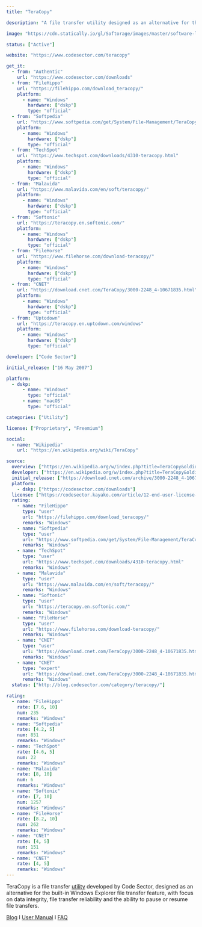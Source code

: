 ```yaml
---
title: "TeraCopy"

description: "A file transfer utility designed as an alternative for the built-in Windows Explorer file transfer feature"

image: "https://cdn.statically.io/gl/Softorage/images/master/software-logo/teracopy.png"

status: ["Active"]

website: "https://www.codesector.com/teracopy"

get_it:
  - from: "Authentic"
    url: "https://www.codesector.com/downloads"
  - from: "FileHippo"
    url: "https://filehippo.com/download_teracopy/"
    platform:
      - name: "Windows"
        hardware: ["dskp"]
        type: "official"
  - from: "Softpedia"
    url: "https://www.softpedia.com/get/System/File-Management/TeraCopy.shtml"
    platform:
      - name: "Windows"
        hardware: ["dskp"]
        type: "official"
  - from: "TechSpot"
    url: "https://www.techspot.com/downloads/4310-teracopy.html"
    platform:
      - name: "Windows"
        hardware: ["dskp"]
        type: "official"
  - from: "Malavida"
    url: "https://www.malavida.com/en/soft/teracopy/"
    platform:
      - name: "Windows"
        hardware: ["dskp"]
        type: "official"
  - from: "Softonic"
    url: "https://teracopy.en.softonic.com/"
    platform:
      - name: "Windows"
        hardware: ["dskp"]
        type: "official"
  - from: "FileHorse"
    url: "https://www.filehorse.com/download-teracopy/"
    platform:
      - name: "Windows"
        hardware: ["dskp"]
        type: "official"
  - from: "CNET"
    url: "https://download.cnet.com/TeraCopy/3000-2248_4-10671835.html"
    platform:
      - name: "Windows"
        hardware: ["dskp"]
        type: "official"
  - from: "Uptodown"
    url: "https://teracopy.en.uptodown.com/windows"
    platform:
      - name: "Windows"
        hardware: ["dskp"]
        type: "official"

developer: ["Code Sector"]

initial_release: ["16 May 2007"]

platform:
  - dskp:
      - name: "Windows"
        type: "official"
      - name: "macOS"
        type: "official"

categories: ["Utility"]

license: ["Proprietary", "Freemium"]

social:
  - name: "Wikipedia"
    url: "https://en.wikipedia.org/wiki/TeraCopy"

source:
  overview: ["https://en.wikipedia.org/w/index.php?title=TeraCopy&oldid=927338203"]
  developer: ["https://en.wikipedia.org/w/index.php?title=TeraCopy&oldid=927338203", "https://codesector.com/teracopy"]
  initial_release: ["https://download.cnet.com/archive/3000-2248_4-10671836.html", "https://en.wikipedia.org/w/index.php?title=TeraCopy&oldid=927338203"]
  platform:
    - dskp: ["https://codesector.com/downloads"]
  license: ["https://codesector.kayako.com/article/12-end-user-license-agreement"]
  rating:
    - name: "FileHippo"
      type: "user"
      url: "https://filehippo.com/download_teracopy/"
      remarks: "Windows"
    - name: "Softpedia"
      type: "user"
      url: "https://www.softpedia.com/get/System/File-Management/TeraCopy.shtml"
      remarks: "Windows"
    - name: "TechSpot"
      type: "user"
      url: "https://www.techspot.com/downloads/4310-teracopy.html"
      remarks: "Windows"
    - name: "Malavida"
      type: "user"
      url: "https://www.malavida.com/en/soft/teracopy/"
      remarks: "Windows"
    - name: "Softonic"
      type: "user"
      url: "https://teracopy.en.softonic.com/"
      remarks: "Windows"
    - name: "FileHorse"
      type: "user"
      url: "https://www.filehorse.com/download-teracopy/"
      remarks: "Windows"
    - name: "CNET"
      type: "user"
      url: "https://download.cnet.com/TeraCopy/3000-2248_4-10671835.html"
      remarks: "Windows"
    - name: "CNET"
      type: "expert"
      url: "https://download.cnet.com/TeraCopy/3000-2248_4-10671835.html"
      remarks: "Windows"
  status: ["http://blog.codesector.com/category/teracopy/"]

rating:
  - name: "FileHippo"
    rate: [7.6, 10]
    num: 235
    remarks: "Windows"
  - name: "Softpedia"
    rate: [4.2, 5]
    num: 851
    remarks: "Windows"
  - name: "TechSpot"
    rate: [4.6, 5]
    num: 22
    remarks: "Windows"
  - name: "Malavida"
    rate: [8, 10]
    num: 6
    remarks: "Windows"
  - name: "Softonic"
    rate: [7, 10]
    num: 1257
    remarks: "Windows"
  - name: "FileHorse"
    rate: [8.2, 10]
    num: 262
    remarks: "Windows"
  - name: "CNET"
    rate: [4, 5]
    num: 151
    remarks: "Windows"
  - name: "CNET"
    rate: [4, 5]
    remarks: "Windows"
---
```

  TeraCopy is a file transfer [utility](/categories/utility/) developed by Code Sector, designed as an alternative for the built-in Windows Explorer file transfer feature, with focus on data integrity, file transfer reliability and the ability to pause or resume file transfers.
  
  [Blog](http://blog.codesector.com/category/teracopy/) I [User Manual](https://codesector.kayako.com/section/5-user-manual) I [FAQ](https://codesector.kayako.com/section/6-faq)
